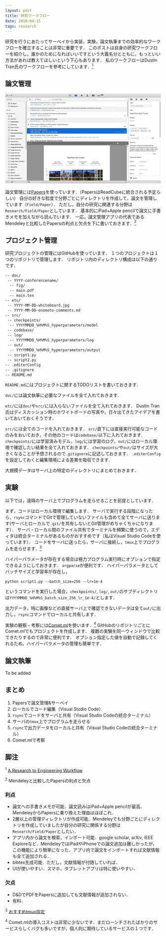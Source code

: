 ```yaml
---
layout: post
title: 研究ワークフロー
date: 2018-04-15
tags: research
---
```


研究を行うにあたってサーベイから実装，実験，論文執筆までの効率的なワークフローを確立することは非常に重要です．
このポストは自身の研究ワークフローを紹介し，誰かのためになればいいですという大義名分とともに，もっといい方法があれば教えてほしいという下心もあります．
私のワークフローはDustin Tran氏のワークフローを参考にしています．[<sup>1</sup>](#脚注)

## 論文管理

![](/images/post-images/2018-04-08-figure1.png)

論文管理には[Papers](https://www.readcube.com/)を使っています．（PapersはReadCubeに統合される予定らしい）
自分の好きな粒度で分野ごとにディレクトリを作成して，論文を管理しています（`Field/Paper`）．
ただし，自分の研究に関連する分野は`Research/Field/Paper`としています．
基本的にiPad+Apple pencilで論文に手書きメモを加えながら読んでいます．
一応，論文管理アプリの代表であるMendeleyと比較したPapersの利点と欠点を下に書いておきます．[<sup>2</sup>](#脚注)

## プロジェクト管理

研究プロジェクトの管理にはGitHubを使っています．
１つのプロジェクトは１つのリポジトリで管理します．
リポジトリ内のディレクトリ構成は以下の通りです．

```
-- doc/
 -- YYYY-conferencename/
  -- fig/
  -- main.pdf
  -- main.tex
-- etc/
 -- YYYY-MM-DD-whiteboard.jpg
 -- YYYY-MM-DD-enomoto-comments.md
-- src/
 -- checkpoints/
  -- YYYYMMDD_%H%M%S_hyperparameters/model
 -- codebase/
 -- log/
  -- YYYYMMDD_%H%M%S_hyperparameters/log
 -- out/
  -- YYYYMMDD_%H%M%S_hyperparameters/output
 -- script1.py
 -- script2.py
-- .editerConfig
-- .gitignore
-- README.md
```

`README.md`にはプロジェクトに関するTODOリストを書いておきます．

`doc/`には論文執筆に必要なファイルを全て入れておきます．

`etc/`には`doc/`や`src/`には入らないファイルを全て入れておきます．
Dustin Tran氏はディスカッション時のホワイトボードの写真や，日々出てきたアイデアを書いておいておくそうです．

`src/`には全てのコードを入れておきます．
`src/`直下には直接実行可能なコードのみをおいておき，その他のコードは`codebase/`以下に入れておきます．
`checkpoints/`には学習済みモデル，`log/`には学習のログ，`out/`にはローカル環境で確認したい結果を全て入れておきます．
`checkpoints/`や`out/`はサイズが大きくなることが予想されるので`.gitignore`に記述しておきます．
`.editerConfig`を設定しておくと編集環境による差異を吸収できます．

大規模データはサーバ上の特定のディレクトリにまとめておきます．

## 実験

以下では，遠隔のサーバ上でプログラムを走らせることを前提としています．

まず，コードはローカル環境で編集します．
サーバで実行する段階になったら，`rsync`コマンドでGitで管理していないファイルも含めて全てサーバに送ります(サーバとローカルで`.git/`を共有しないとGit管理がめちゃくちゃになります）．
サーバ・ローカル間のファイル共有でターミナルを頻繁に使うので，エディタは統合ターミナルがあるものがおすすめです（私はVisual Studio Codeを使っています）．
コードをサーバに送ったら，サーバに接続し，`tmux`上でプログラムを走らせます．[<sup>3</sup>](#脚注)

ハイパーパラメータが存在する場合は極力プログラム実行時にオプションで指定できるようにしておきます．
`argparse`が便利です．
ハイパーパラメータとしてバッチサイズと学習率が存在し，
```
python script1.py --batch_size=256 --lr=1e-4
```
というコマンドを実行した場合，`checkpoints/`, `log/`, `out/`のサブディレクトリは`YYYYMMDD_%H%M%S_batch_size_256_lr_1e-4/`とします．

出力データ，特に画像などの直接サーバ上で確認できないデータは全て`out/`に出力し，`rsync`コマンドでローカルと共有します．

実験の観察・考察には[Comet.ml](https://www.comet.ml/)を使います．[<sup>4</sup>](#脚注)
GitHubのリポジトリごとにComet.mlでもプロジェクトを作成します．
複数の実験を同一ウィンドウで比較できたりするので非常に便利です．
オプション指定した値を自動で記録してくれるため，ハイパーパラメータの管理も簡単です．

## 論文執筆
To be added

## まとめ

1. Papersで論文管理&サーベイ
1. ローカルでコード編集（Visual Studio Code）
1. `rsync`でコードをサーバと共有（Visual Studio Codeの統合ターミナル）
1. サーバの`tmux`上でプログラムを走らせる
1. `rsync`で出力データをローカルと共有（Visual Studio Codeの統合ターミナル）
1. Comet.mlで考察

## 脚注

<sup>1</sup> [A Research to Engineering Workflow](http://dustintran.com/blog/a-research-to-engineering-workflow)

<sup>2</sup> Mendeleyと比較したPapersの利点と欠点

### 利点

* 論文への手書きメモが可能．論文読みはiPad+Apple pencilが最高．MendeleyからPapersに乗り換えた理由はほぼこれ．
* 2層以上の管理ディレクトリが作成可能．Mendeleyでも分野ごとにディレクトリを作成していましたが自分の研究に関係する分野は`Research/Field/Paper`としたい．
* アプリ内から論文を検索，インポート可能．google scholar, arXiv, IEEE Exploreなど．MendeleyではiPadやiPhoneでの論文追加は難しかったが，この機能により簡単になった．アプリ内で論文をインポートすれば文献情報も全て追加される．
* bibtex生成可能．ただし，文献情報が付随していれば．
* UIが使いやすい．スマホ，タブレットアプリは特に使いやすい．

### 欠点

* D&DでPDFをPapersに追加しても文献情報が追加されない．
* 有料．

<sup>3</sup> [おすすめtmux設定](https://github.com/gpakosz/.tmux)

<sup>4</sup> Comet.mlの導入コストは非常に少ないです．まだローンチされたばかりのサービスらしくバグも多いですが，個人的に期待しているサービスの１つです．
